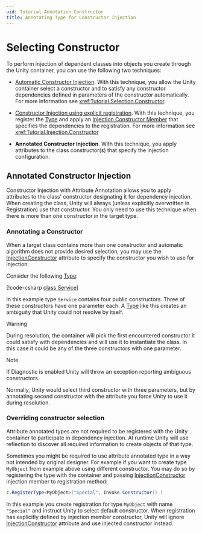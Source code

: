 ```yaml
---
uid: Tutorial.Annotation.Constructor
title: Annotating Type for Constructor Injection
---
```


# Selecting Constructor

To perform injection of dependent classes into objects you create through the Unity container, you can use the following two techniques:

* [Automatic Constructor Injection](xref:Tutorial.Selection.Constructor). With this technique, you allow the Unity container select a constructor and to satisfy any constructor dependencies defined in parameters of the constructor automatically. For more information see <xref:Tutorial.Selection.Constructor>.

* [Constructor Injection using explicit registration](xref:Tutorial.Injection.Constructor). With this technique, you register the [Type](xref:System.Type) and apply an [Injection Constructor Member](xref:Unity.Injection.InjectionConstructor) that specifies the dependencies to the registration. For more information see <xref:Tutorial.Injection.Constructor>

* **Annotated Constructor Injection**. With this technique, you apply attributes to the class constructor(s) that specify the injection configuration.

## Annotated Constructor Injection

Constructor Injection with Attribute Annotation allows you to apply attributes to the class' constructor designating it for dependency injection. When creating the class, Unity will always (unless explicitly overwritten in Registration) use that constructor. You only need to use this technique when there is more than one constructor in the target type.

### Annotating a Constructor

When a target class contains more than one constructor and automatic algorithm does not provide desired selection, you may use the [InjectionConstructor](xref:Unity.InjectionConstructorAttribute) attribute to specify the constructor you wish to use for injection.

Consider the following [Type](xref:System.Type):

[!code-csharp [class Service](../../src/SpecificationTests/src/Constructor/Attribute/Setup.cs#class_service)]

In this example type `Service` contains four public constructors. Three of these constructors have one parameter each. A [Type](xref:System.Type) like this creates an ambiguity that Unity could not resolve by itself.

> [!WARNING]
> During resolution, the container will pick the first encountered constructor it could satisfy with dependencies and will use it to instantiate the class. In this case it could be any of the three constructors with one parameter.

> [!NOTE]
> If Diagnostic is enabled Unity will throw an exception reporting ambiguous constructors.

Normally, Unity would select third constructor with three parameters, but by annotating second constructor with the attribute you force Unity to use it during resolution.

### Overriding constructor selection

Attribute annotated types are not required to be registered with the Unity container to participate in dependency injection. At runtime Unity will use reflection to discover all required information to create objects of that type.

Sometimes you might be required to use attribute annotated type in a way not intended by original designer. For example if you want to create type `MyObject` from example above using different constructor. You may do so by registering the type with the container and passing [InjectionConstructor](xref:Unity.Injection.InjectionConstructor) injection member to registration method:

```cs
c.RegisterType<MyObject>("Special", Invoke.Constructor() )
```

In this example you create registration for type `MyObject` with name `"Special"` and instruct Unity to select default constructor. When registration has explicitly defined by injection member constructor, Unity will ignore [InjectionConstructor](xref:Unity.InjectionConstructorAttribute) attribute and use injected constructor instead.
